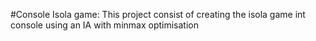 #Console Isola game:
This project consist of creating the isola game
int console using an IA with minmax optimisation